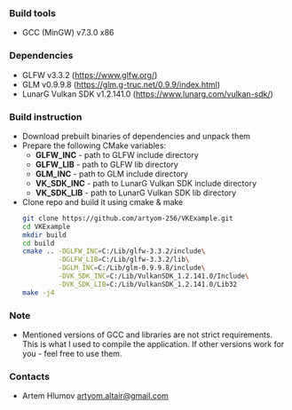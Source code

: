 ### Build tools
- GCC (MinGW) v7.3.0 x86

### Dependencies
- GLFW v3.3.2 (https://www.glfw.org/)
- GLM v0.9.9.8 (https://glm.g-truc.net/0.9.9/index.html)
- LunarG Vulkan SDK v1.2.141.0 (https://www.lunarg.com/vulkan-sdk/)

### Build instruction
- Download prebuilt binaries of dependencies and unpack them
- Prepare the following CMake variables:
  - **GLFW_INC** - path to GLFW include directory
  - **GLFW_LIB** - path to GLFW lib directory
  - **GLM_INC** - path to GLM include directory
  - **VK_SDK_INC** - path to LunarG Vulkan SDK include directory
  - **VK_SDK_LIB** - path to LunarG Vulkan SDK lib directory
- Clone repo and build it using cmake & make
  ```bash
  git clone https://github.com/artyom-256/VKExample.git
  cd VKExample
  mkdir build
  cd build
  cmake .. -DGLFW_INC=C:/Lib/glfw-3.3.2/include\
           -DGLFW_LIB=C:/Lib/glfw-3.3.2/lib\
           -DGLM_INC=C:/Lib/glm-0.9.9.8/include\
           -DVK_SDK_INC=C:/Lib/VulkanSDK_1.2.141.0/Include\
           -DVK_SDK_LIB=C:/Lib/VulkanSDK_1.2.141.0/Lib32
  make -j4
  ``` 
  
### Note
- Mentioned versions of GCC and libraries are not strict requirements. This is what I used to compile the application. If other versions work for you - feel free to use them.

### Contacts
- Artem Hlumov <artyom.altair@gmail.com>
